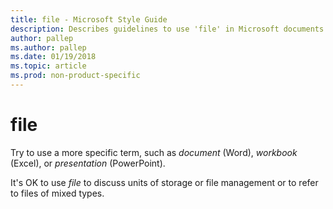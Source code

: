 ```yaml
---
title: file - Microsoft Style Guide
description: Describes guidelines to use 'file' in Microsoft documents and provides alternate examples.
author: pallep
ms.author: pallep
ms.date: 01/19/2018
ms.topic: article
ms.prod: non-product-specific
---
```


# file

Try to use a more specific term, such as *document* (Word), *workbook* (Excel), or *presentation* (PowerPoint). 

It's OK to use *file* to discuss units of storage or file management or to refer to files of mixed types. 
